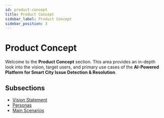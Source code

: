 ```yaml
---
id: product-concept
title: Product Concept
sidebar_label: Product Concept
sidebar_position: 3
---
```


# Product Concept

Welcome to the **Product Concept** section. This area provides an in-depth look into the vision, target users, and primary use cases of the **AI-Powered Platform for Smart City Issue Detection & Resolution**.

## Subsections

- [Vision Statement](vision-statement)
- [Personas](personas)
- [Main Scenarios](scenarios)
